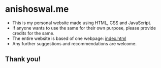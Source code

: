 # anishoswal.me
- This is my personal website made using HTML, CSS and JavaScript.
- If anyone wants to use the same for their own purpose, please provide credits for the same.
- The entire website is based of one webpage: [index.html](index.html)
- Any further suggestions and recommendations are welcome.

## Thank you!
